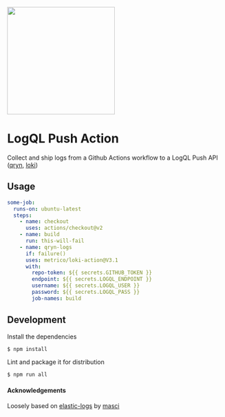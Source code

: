<a href="https://qryn.dev" target="_blank"><img src='https://user-images.githubusercontent.com/1423657/218816262-e0e8d7ad-44d0-4a7d-9497-0d383ed78b83.png' width=250></a>

# LogQL Push Action

Collect and ship logs from a Github Actions workflow to a LogQL Push API ([qryn](https://qryn.metrico.in), [loki](https://grafana.com/oss/loki/))

## Usage

```yaml
some-job:
  runs-on: ubuntu-latest
  steps:
    - name: checkout
      uses: actions/checkout@v2
    - name: build
      run: this-will-fail
    - name: qryn-logs
      if: failure()
      uses: metrico/loki-action@V3.1
      with:
        repo-token: ${{ secrets.GITHUB_TOKEN }}
        endpoint: ${{ secrets.LOGQL_ENDPOINT }}
        username: ${{ secrets.LOGQL_USER }}
        password: ${{ secrets.LOGQL_PASS }}
        job-names: build
```

## Development

Install the dependencies

```bash
$ npm install
```

Lint and package it for distribution

```bash
$ npm run all
```


#### Acknowledgements

Loosely based on [elastic-logs](https://github.com/masci/elastic-logs) by [masci](https://github.com/masci)

